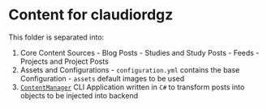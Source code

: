 # Content for claudiordgz

This folder is separated into:

  1. Core Content Sources
    - Blog Posts
    - Studies and Study Posts
    - Feeds
    - Projects and Project Posts
  2. Assets and Configurations
    - `configuration.yml` contains the base Configuration
    - `assets` default images to be used
  3. [`ContentManager`](./ContentManager/README.md)
    CLI Application written in `C#` to transform posts into objects
    to be injected into backend
